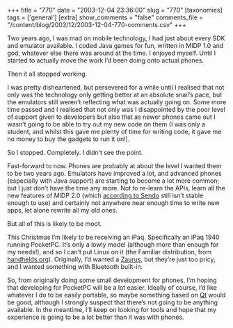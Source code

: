 +++
title = "770"
date = "2003-12-04 23:36:00"
slug = "770"
[taxonomies]
tags = ['general']
[extra]
show_comments = "false"
comments_file = "/content/blog/2003/12/2003-12-04-770-comments.csv"
+++

Two years ago, I was mad on mobile technology, I had just about every SDK and emulator available. I coded Java games for fun, written in MIDP 1.0 and god, whatever else there was around at the time. I enjoyed myself. Until I started to actually move the work I’d been doing onto actual phones.

Then it all stopped working.

I was pretty disheartened, but persevered for a while until I realised that not only was the technology only getting better at an absolute snail’s pace, but the emulators still weren’t reflecting what was actually going on. Some more time passed and I realised that not only was I disappointed by the poor level of support given to developers but also that as newer phones came out I wasn’t going to be able to try out my new code on them (I was only a student, and whilst this gave me plenty of time for writing code, it gave me no money to buy the gadgets to run it on!).

So I stopped. Completely. I didn’t see the point.

Fast-forward to now. Phones are probably at about the level I wanted them to be two years ago. Emulators have improved a lot, and advanced phones (especially with Java support) are starting to become a lot more common; but I just don’t have the time any more. Not to re-learn the APIs, learn all the new features of MIDP 2.0 (which [according to Sendo](http://www.mobitopia.com/20031129.html#011656) still isn’t stable enough to use) and certainly not anywhere near enough time to write new apps, let alone rewrite all my old ones.

But all of this is likely to be moot.

This Christmas I’m likely to be receiving an iPaq. Specifically an iPaq 1940 running PocketPC. It’s only a lowly model (although more than enough for my needs!), and so I can’t put Linux on it (the Familiar distribution, from [handhelds.org](http://www.handhelds.org/geeklog/index.php)). Originally, I’d wanted a [Zaurus](http://www.myzaurus.com), but they’re just too pricy, and I wanted something with Bluetooth built-in.

So, from originally doing some small development for phones, I’m hoping that developing for PocketPC will be a lot easier. Ideally of course, I’d like whatever I do to be easily portable, so maybe something based on [Qt](http://www.trolltech.com/) would be good, although I strongly suspect that there’s not going to be anything available. In the meantime, I’ll keep on looking for tools and hope that my experience is going to be a lot better than it was with phones.
